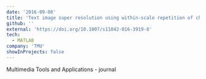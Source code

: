 ```yaml
---
date: '2016-09-08'
title: 'Text image super resolution using within-scale repetition of characters and strokes'
github: ''
external: 'https://doi.org/10.1007/s11042-016-3919-8'
tech:
  - MATLAB
company: 'TMU'
showInProjects: false
---
```


Multimedia Tools and Applications - journal
